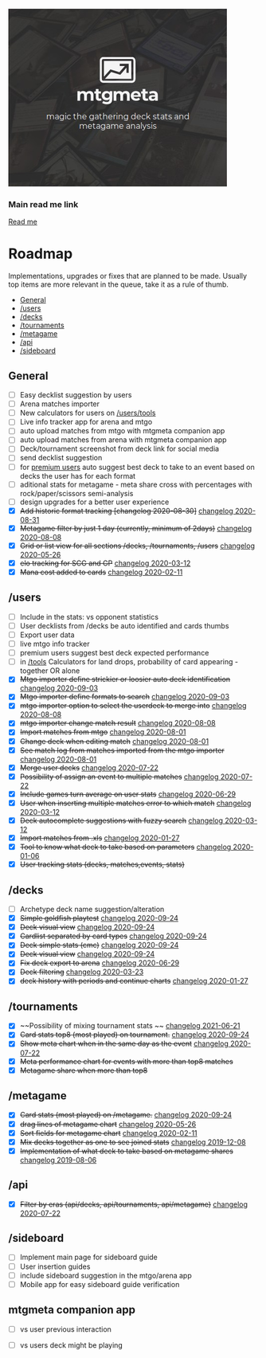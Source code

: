 [<img src="https://raw.githubusercontent.com/mtgmetaio/Read-me-first/master/mtgmetalogo.jpg">](https://mtgmeta.io)

### Main read me link

[Read me](https://github.com/mtgmetaio/Read-me-first)

# Roadmap

Implementations, upgrades or fixes that are planned to be made. Usually top items are more relevant in the queue, take it as a rule of thumb.

- [General](#general)
- [/users](#/users)
- [/decks](#/decks)
- [/tournaments](#/tournaments)
- [/metagame](#/metagame)
- [/api](#/api)
- [/sideboard](#/sideboard)


## General

* [ ] Easy decklist suggestion by users
* [ ] Arena matches importer
* [ ] New calculators for users on [/users/tools](https://mtgmeta.io/users/tools)
* [ ] Live info tracker app for arena and mtgo
* [ ] auto upload matches from mtgo with mtgmeta companion app
* [ ] auto upload matches from arena with mtgmeta companion app
* [ ] Deck/tournament screenshot from deck link for social media
* [ ] send decklist suggestion
* [ ] for [premium users](https://www.patreon.com/mtgmeta) auto suggest best deck to take to an event based on decks the user has for each format
* [ ] aditional stats for metagame - meta share cross with percentages with rock/paper/scissors semi-analysis
* [ ] design upgrades for a better user experience
* [x] ~~Add historic format tracking [changelog 2020-08-30]~~ [changelog 2020-08-31](https://github.com/mtgmetaio/changelog/blob/master/README.md#2020-08-30)
* [x] ~~Metagame filter by just 1 day (currently, minimum of 2days)~~ [changelog 2020-08-08](https://github.com/mtgmetaio/changelog/blob/master/README.md#2020-08-08)
* [x] ~~Grid or list view for all sections /decks, /tournaments, /users~~ [changelog 2020-05-26](https://github.com/mtgmetaio/changelog#2020-05-26)
* [x] ~~elo tracking for SCG and GP~~ [changelog 2020-03-12](https://github.com/mtgmetaio/changelog#2020-03-12)
* [x] ~~Mana cost added to cards~~ [changelog 2020-02-11](https://github.com/mtgmetaio/changelog#2020-02-11)

## /users

* [ ] Include in the stats: vs opponent statistics
* [ ] User decklists from /decks be auto identified and cards thumbs
* [ ] Export user data
* [ ] live mtgo info tracker
* [ ] premium users suggest best deck expected performance
* [ ] in [/tools](https://mtgmeta.io/users/tools) Calculators for land drops, probability of card appearing - together OR alone
* [x] ~~Mtgo importer define strickier or loosier auto deck identification~~  [changelog 2020-09-03](https://github.com/mtgmetaio/changelog/blob/master/README.md#2020-09-03)
* [x] ~~Mtgo importer define formats to search~~ [changelog 2020-09-03](https://github.com/mtgmetaio/changelog/blob/master/README.md#2020-09-03)
* [x] ~~mtgo importer option to select the userdeck to merge into~~ [changelog 2020-08-08](https://github.com/mtgmetaio/changelog/blob/master/README.md#2020-08-08)
* [x] ~~mtgo importer change match result~~ [changelog 2020-08-08](https://github.com/mtgmetaio/changelog/blob/master/README.md#2020-08-08)
* [x] ~~Import matches from mtgo~~ [changelog 2020-08-01](https://github.com/mtgmetaio/changelog/blob/master/README.md#2020-08-01)
* [x] ~~Change deck when editing match~~ [changelog 2020-08-01](https://github.com/mtgmetaio/changelog/blob/master/README.md#2020-08-01)
* [x] ~~See match log from matches imported from the mtgo importer~~ [changelog 2020-08-01](https://github.com/mtgmetaio/changelog/blob/master/README.md#2020-08-01)
* [x] ~~Merge user decks~~ [changelog 2020-07-22](https://github.com/mtgmetaio/changelog#2020-07-22)
* [x] ~~Possibility of assign an event to multiple matches~~ [changelog 2020-07-22](https://github.com/mtgmetaio/changelog#2020-07-22)
* [x] ~~Include games turn average on user stats~~ [changelog 2020-06-29](https://github.com/mtgmetaio/changelog#2020-06-29)
* [x] ~~User when inserting multiple matches error to which match~~ [changelog 2020-03-12](https://github.com/mtgmetaio/changelog#2020-03-12)
* [x] ~~Deck autocomplete suggestions with fuzzy search~~ [changelog 2020-03-12](https://github.com/mtgmetaio/changelog#2020-03-12)
* [x] ~~Import matches from .xls~~ [changelog 2020-01-27](https://github.com/mtgmetaio/changelog#2020-01-27)
* [x] ~~Tool to know what deck to take based on parameters~~ [changelog 2020-01-06](https://github.com/mtgmetaio/changelog#2020-01-06)
* [x] ~~User tracking stats (decks, matches,events, stats)~~

## /decks
* [ ] Archetype deck name suggestion/alteration
* [x] ~~Simple goldfish playtest~~ [changelog 2020-09-24](https://github.com/mtgmetaio/changelog/blob/master/README.md#2020-09-24)
* [x] ~~Deck visual view~~ [changelog 2020-09-24](https://github.com/mtgmetaio/changelog/blob/master/README.md#2020-09-24)
* [x] ~~Cardlist separated by card types~~ [changelog 2020-09-24](https://github.com/mtgmetaio/changelog/blob/master/README.md#2020-09-24)
* [x] ~~Deck simple stats (cmc)~~ [changelog 2020-09-24](https://github.com/mtgmetaio/changelog/blob/master/README.md#2020-09-24)
* [x] ~~Deck visual view~~ [changelog 2020-09-24](https://github.com/mtgmetaio/changelog/blob/master/README.md#2020-09-24)
* [x] ~~Fix deck export to arena~~ [changelog 2020-06-29](https://github.com/mtgmetaio/changelog#2020-06-29)
* [x] ~~Deck filtering~~ [changelog 2020-03-23](https://github.com/mtgmetaio/changelog#2020-03-23)
* [x] ~~deck history with periods and continue charts~~ [changelog 2020-01-27](https://github.com/mtgmetaio/changelog#2020-01-27)

## /tournaments
* [x] ~~Possibility of mixing tournament stats ~~ [changelog 2021-06-21](https://github.com/mtgmetaio/changelog#2021-06-24)
* [x] ~~Card stats top8 (most played) on tournament.~~ [changelog 2020-09-24](https://github.com/mtgmetaio/changelog/blob/master/README.md#2020-09-24)
* [x] ~~Show meta chart when in the same day as the event~~ [changelog 2020-07-22](https://github.com/mtgmetaio/changelog#2020-07-22)
* [x] ~~Meta performance chart for events with more than top8 matches~~
* [x] ~~Metagame share when more than top8~~

## /metagame
* [x] ~~Card stats (most played) on /metagame.~~ [changelog 2020-09-24](https://github.com/mtgmetaio/changelog/blob/master/README.md#2020-09-24)
* [x] ~~drag lines of metagame chart~~ [changelog 2020-05-26](https://github.com/mtgmetaio/changelog#2020-05-26)
* [x] ~~Sort fields for metagame chart~~ [changelog 2020-02-11](https://github.com/mtgmetaio/changelog#2020-02-11)
* [x] ~~Mix decks together as one to see joined stats~~ [changelog 2019-12-08](https://github.com/mtgmetaio/changelog#2019-12-08)
* [x] ~~Implementation of what deck to take based on metagame shares~~ [changelog 2019-08-06](https://github.com/mtgmetaio/changelog#2019-08-06)

## /api
* [x] ~~Filter by eras (api/decks, api/tournaments, api/metagame)~~ [changelog 2020-07-22](https://github.com/mtgmetaio/changelog#2020-07-22)

## /sideboard
* [ ] Implement main page for sideboard guide
* [ ] User insertion guides
* [ ] include sideboard suggestion in the mtgo/arena app
* [ ] Mobile app for easy sideboard guide verification

## mtgmeta companion app
* [ ] vs user previous interaction
* [ ] vs users deck might be playing


